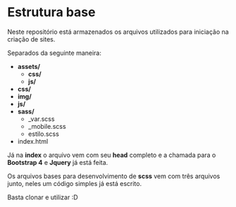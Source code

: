 # Estrutura base

Neste repositório está armazenados os arquivos utilizados para iniciação na criação de sites.

Separados da seguinte maneira:

- **assets/**
  - **css/**
  - **js/**
- **css/**
- **img/**
- **js/**
- **sass/**
  - _var.scss
  - _mobile.scss
  - estilo.scss
- index.html

Já na **index** o arquivo vem com seu **head** completo e a chamada para o **Bootstrap 4** e **Jquery** já está feita. 

Os arquivos bases para desenvolvimento de **scss** vem com três arquivos junto, neles um código simples já está escrito.

Basta clonar e utilizar :D